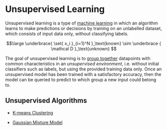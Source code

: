 # Unsupervised Learning

Unsupervised learning is a type of [machine learning](/AI%20and%20ML/Unit%202/Machine%20Learning.md) in which an algorithm learns to make predictions or decisions by training on an unlabelled dataset, which consists of input data only, without classifying labels.

$$\large
	\underbrace{
		\set{ x_i }_{i=1}^N
	}_\text{known}
	\sim
	\underbrace { \mathcal D }_\text{unknown}
$$

The goal of unsupervised learning is to [group together](/AI%20and%20ML/Unit%202/Unsupervised%20Learning/Clustering.md) datapoints with common characteristics in an *unsupervised environment*, i.e. without initial classifiers such as labels, but using the provided training data only. Once an unsupervised model has been trained with a satisfactory accuracy, then the model can be queried to predict to which group a new input could belong to.

## Unsupervised Algorithms

- [K-means Clustering](/AI%20and%20ML/Unit%202/Unsupervised%20Learning/K-means%20Clustering.md)

- [Gaussian Mixture Model](/AI%20and%20ML/Unit%202/Unsupervised%20Learning/Gaussian%20Mixture%20Model.md)
